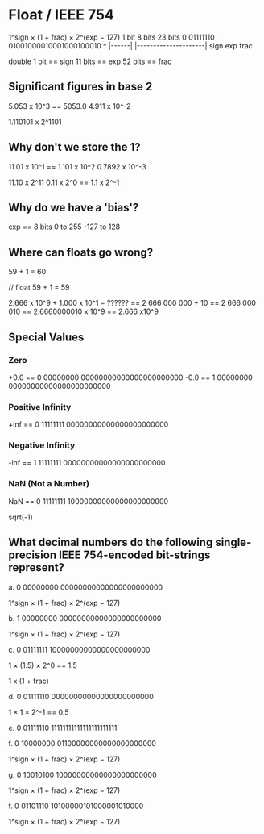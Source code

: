# Float / IEEE 754

1^sign × (1 + frac) × 2^(exp − 127)
1 bit  8 bits   23 bits
0      01111110 01001000010001000100010
^      |------| |---------------------|
sign    exp      frac

double
1 bit == sign
11 bits == exp
52 bits == frac


## Significant figures in base 2

5.053 x 10^3 == 5053.0
4.911 x 10^-2

1.110101 x 2^1101


## Why don't we store the 1?

11.01 x 10^1 == 1.101 x 10^2
0.7892 x 10^-3

11.10 x 2^11
0.11 x 2^0 == 1.1 x 2^-1



## Why do we have a 'bias'?

exp == 8 bits
0 to 255
-127 to 128


## Where can floats go wrong?

59 + 1 = 60

// float
59 + 1 = 59

2.666 x 10^9 + 1.000 x 10^1 = ??????
== 2 666 000 000 + 10
== 2 666 000 010
== 2.6660000010 x 10^9
== 2.666 x10^9


## Special Values

### Zero

+0.0 == 0 00000000 00000000000000000000000
-0.0 == 1 00000000 00000000000000000000000


### Positive Infinity

+inf == 0 11111111 00000000000000000000000


### Negative Infinity

-inf == 1 11111111 00000000000000000000000


### NaN (Not a Number)

NaN == 0 11111111 10000000000000000000000

sqrt(-1)


## What decimal numbers do the following single-precision IEEE 754-encoded bit-strings represent?

   a. 0 00000000 00000000000000000000000

   1^sign × (1 + frac) × 2^(exp − 127)


   b. 1 00000000 00000000000000000000000

   1^sign × (1 + frac) × 2^(exp − 127)


   c. 0 01111111 10000000000000000000000
            
   1 × (1.5) × 2^0 == 1.5
   
   1 x (1 + frac) 


   d. 0 01111110 00000000000000000000000

   1 × 1 × 2^-1 == 0.5


   e. 0 01111110 11111111111111111111111
   
   
   f. 0 10000000 01100000000000000000000

   1^sign × (1 + frac) × 2^(exp − 127)


   g. 0 10010100 10000000000000000000000

   1^sign × (1 + frac) × 2^(exp − 127)


   f. 0 01101110 10100000101000001010000

   1^sign × (1 + frac) × 2^(exp − 127)

 